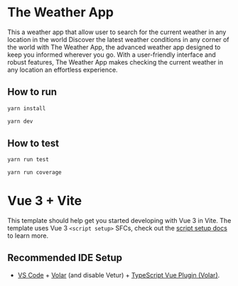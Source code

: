 # The Weather App
This a weather app that allow user to search for the current weather in any location in the world
Discover the latest weather conditions in any corner of the world with The Weather App, the advanced weather app designed to keep you informed wherever you go. With a user-friendly interface and robust features, The Weather App makes checking the current weather in any location an effortless experience.

## How to run

```bash
yarn install

yarn dev
```

## How to test
```bash
yarn run test 

yarn run coverage 
```

# Vue 3 + Vite

This template should help get you started developing with Vue 3 in Vite. The template uses Vue 3 `<script setup>` SFCs, check out the [script setup docs](https://v3.vuejs.org/api/sfc-script-setup.html#sfc-script-setup) to learn more.

## Recommended IDE Setup

- [VS Code](https://code.visualstudio.com/) + [Volar](https://marketplace.visualstudio.com/items?itemName=Vue.volar) (and disable Vetur) + [TypeScript Vue Plugin (Volar)](https://marketplace.visualstudio.com/items?itemName=Vue.vscode-typescript-vue-plugin).
